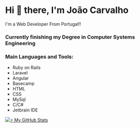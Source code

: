 # Hi 👋 there, I'm João Carvalho
I'm a Web Developer From Portugal!!

### Currently finishing my Degree in Computer Systems Engineering

### Main Languages and Tools:
- Ruby on Rails
- Laravel
- Angular
- Basecamp
- HTML
- CSS
- MySql
- C/C#
- Jetbrain IDE

[![:zap: My GitHub Stats](https://readme-stats-git-main-joao99c.vercel.app/api?username=joao99c&show_icons=true&hide_border=false&title_color=ff652f&icon_color=FFE400&bg_color=09131B&text_color=ffffff&border_color=0c1a25&count_private=true)](https://github.com/anuraghazra/github-readme-stats)


<!--
**joao99c/joao99c** is a ✨ _special_ ✨ repository because its `README.md` (this file) appears on your GitHub profile.

Here are some ideas to get you started:

- 🔭 I’m currently working on ...
- 🌱 I’m currently learning ...
- 👯 I’m looking to collaborate on ...
- 🤔 I’m looking for help with ...
- 💬 Ask me about ...
- 📫 How to reach me: ...
- 😄 Pronouns: ...
- ⚡ Fun fact: ...
-->
